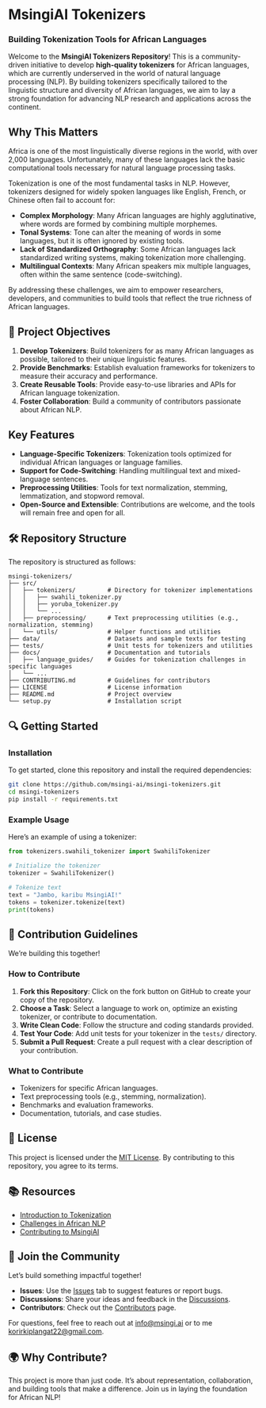 # MsingiAI Tokenizers 

### Building Tokenization Tools for African Languages  

Welcome to the **MsingiAI Tokenizers Repository**! This is a community-driven initiative to develop **high-quality tokenizers** for African languages, which are currently underserved in the world of natural language processing (NLP). By building tokenizers specifically tailored to the linguistic structure and diversity of African languages, we aim to lay a strong foundation for advancing NLP research and applications across the continent.  

##  Why This Matters  

Africa is one of the most linguistically diverse regions in the world, with over 2,000 languages. Unfortunately, many of these languages lack the basic computational tools necessary for natural language processing tasks.  

Tokenization is one of the most fundamental tasks in NLP. However, tokenizers designed for widely spoken languages like English, French, or Chinese often fail to account for:  

- **Complex Morphology**: Many African languages are highly agglutinative, where words are formed by combining multiple morphemes.  
- **Tonal Systems**: Tone can alter the meaning of words in some languages, but it is often ignored by existing tools.  
- **Lack of Standardized Orthography**: Some African languages lack standardized writing systems, making tokenization more challenging.  
- **Multilingual Contexts**: Many African speakers mix multiple languages, often within the same sentence (code-switching).  

By addressing these challenges, we aim to empower researchers, developers, and communities to build tools that reflect the true richness of African languages.  

## 🎯 Project Objectives  

1. **Develop Tokenizers**: Build tokenizers for as many African languages as possible, tailored to their unique linguistic features.  
2. **Provide Benchmarks**: Establish evaluation frameworks for tokenizers to measure their accuracy and performance.  
3. **Create Reusable Tools**: Provide easy-to-use libraries and APIs for African language tokenization.  
4. **Foster Collaboration**: Build a community of contributors passionate about African NLP.  

## Key Features  

- **Language-Specific Tokenizers**: Tokenization tools optimized for individual African languages or language families.  
- **Support for Code-Switching**: Handling multilingual text and mixed-language sentences.  
- **Preprocessing Utilities**: Tools for text normalization, stemming, lemmatization, and stopword removal.  
- **Open-Source and Extensible**: Contributions are welcome, and the tools will remain free and open for all.  

## 🛠️ Repository Structure  

The repository is structured as follows:  

```
msingi-tokenizers/  
├── src/  
│   ├── tokenizers/         # Directory for tokenizer implementations  
│   │   ├── swahili_tokenizer.py  
│   │   ├── yoruba_tokenizer.py  
│   │   └── ...  
│   ├── preprocessing/      # Text preprocessing utilities (e.g., normalization, stemming)  
│   └── utils/              # Helper functions and utilities  
├── data/                   # Datasets and sample texts for testing  
├── tests/                  # Unit tests for tokenizers and utilities  
├── docs/                   # Documentation and tutorials  
│   ├── language_guides/    # Guides for tokenization challenges in specific languages  
│   └── ...  
├── CONTRIBUTING.md         # Guidelines for contributors  
├── LICENSE                 # License information  
├── README.md               # Project overview  
└── setup.py                # Installation script  
```  

## 🔍 Getting Started  

### Installation  

To get started, clone this repository and install the required dependencies:  

```bash  
git clone https://github.com/msingi-ai/msingi-tokenizers.git  
cd msingi-tokenizers  
pip install -r requirements.txt  
```  

### Example Usage  

Here’s an example of using a tokenizer:  

```python  
from tokenizers.swahili_tokenizer import SwahiliTokenizer  

# Initialize the tokenizer  
tokenizer = SwahiliTokenizer()  

# Tokenize text  
text = "Jambo, karibu MsingiAI!"  
tokens = tokenizer.tokenize(text)  
print(tokens)  
```  

## 🌟 Contribution Guidelines  

We’re building this together!  

### How to Contribute  

1. **Fork this Repository**: Click on the fork button on GitHub to create your copy of the repository.  
2. **Choose a Task**: Select a language to work on, optimize an existing tokenizer, or contribute to documentation.  
3. **Write Clean Code**: Follow the structure and coding standards provided.  
4. **Test Your Code**: Add unit tests for your tokenizer in the `tests/` directory.  
5. **Submit a Pull Request**: Create a pull request with a clear description of your contribution.  

### What to Contribute  

- Tokenizers for specific African languages.  
- Text preprocessing tools (e.g., stemming, normalization).  
- Benchmarks and evaluation frameworks.  
- Documentation, tutorials, and case studies.  

## 📄 License  

This project is licensed under the [MIT License](LICENSE). By contributing to this repository, you agree to its terms.  

## 📚 Resources  

- [Introduction to Tokenization](docs/intro_to_tokenization.md)  
- [Challenges in African NLP](docs/challenges_african_nlp.md)  
- [Contributing to MsingiAI](CONTRIBUTING.md)  

## 🤝 Join the Community  

Let’s build something impactful together!  

- **Issues**: Use the [Issues](https://github.com/msingi-ai/msingi-tokenizers/issues) tab to suggest features or report bugs.  
- **Discussions**: Share your ideas and feedback in the [Discussions](https://github.com/msingi-ai/msingi-tokenizers/discussions).  
- **Contributors**: Check out the [Contributors](https://github.com/msingi-ai/msingi-tokenizers/graphs/contributors) page.  

For questions, feel free to reach out at [info@msingi.ai](mailto:info@msingi.ai) or to me [korirkiplangat22@gmail.com](mailto:korirkiplangat22@gmail.com).  

## 🌍 Why Contribute?  

This project is more than just code. It’s about representation, collaboration, and building tools that make a difference. Join us in laying the foundation for African NLP!  

